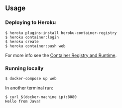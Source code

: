 ## Usage

### Deploying to Heroku

```
$ heroku plugins:install heroku-container-registry
$ heroku container:login
$ heroku create
$ heroku container:push web
```

For more info see the [Container Registry and Runtime](https://devcenter.heroku.com/articles/container-registry-and-runtime).

### Running locally

```
$ docker-compose up web
```

In another terminal run:

```
$ curl $(docker-machine ip):8080
Hello from Java!
```
